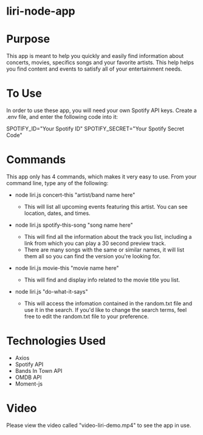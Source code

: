 # liri-node-app

# Purpose 
This app is meant to help you quickly and easily find information about concerts, movies, specifics songs and your favorite artists.  This help helps you find content and events to satisfy all of your entertainment needs. 

# To Use
In order to use these app, you will need your own Spotify API keys.  Create a .env file, and enter the following code into it:

SPOTIFY_ID="Your Spotify ID"
SPOTIFY_SECRET="Your Spotify Secret Code"

# Commands 
This app only has 4 commands, which makes it very easy to use.  From your command line, type any of the following:

* node liri.js concert-this "artist/band name here"
    * This will list all upcoming events featuring this artist.  You can see location, dates, and times.
    
* node liri.js spotify-this-song "song name here"
    * This will find all the information about the track you list, including a link from which you can play a 30 second preview track. 
    * There are many songs with the same or similar names, it will list them all so you can find the version you're looking for. 

* node liri.js movie-this "movie name here"
    * This will find and display info related to the movie title you list. 

* node liri.js "do-what-it-says"
    * This will access the infomation contained in the random.txt file and use it in the search.  If you'd like to change the search terms, feel free to edit the random.txt file to your preference. 


# Technologies Used

* Axios
* Spotify API
* Bands In Town API
* OMDB API
* Moment-js

# Video

Please view the video called "video-liri-demo.mp4" to see the app in use. 
